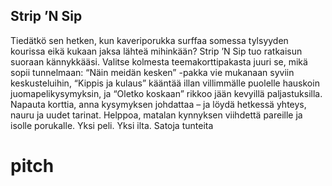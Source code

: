 ## Strip ’N Sip

Tiedätkö sen hetken, kun kaveriporukka surffaa somessa tylsyyden kourissa eikä kukaan jaksa lähteä mihinkään? Strip ’N Sip tuo ratkaisun suoraan kännykkääsi. Valitse kolmesta teemakorttipakasta juuri se, mikä sopii tunnelmaan: “Näin meidän kesken” -pakka vie mukanaan syviin keskusteluihin, “Kippis ja kulaus” kääntää illan villimmälle puolelle hauskoin juomapelikysymyksin, ja “Oletko koskaan” rikkoo jään kevyillä paljastuksilla. Napauta korttia, anna kysymyksen johdattaa – ja löydä hetkessä yhteys, nauru ja uudet tarinat. Helppoa, matalan kynnyksen viihdettä pareille ja isolle porukalle. Yksi peli. Yksi ilta. Satoja tunteita

# pitch
